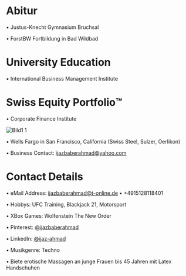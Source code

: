 # Abitur

▪︎ Justus-Knecht Gymnasium Bruchsal

• ForstBW Fortbildung in Bad Wildbad

# University Education

▪︎ International Business Management Institute

# Swiss Equity Portfolio™️

• Corporate Finance Institute

![Bild1 1](https://user-images.githubusercontent.com/95079463/173062915-61d28cb7-3aa7-4236-8c58-55eb180333d0.png)



▪ Wells Fargo in San Francisco, California (Swiss Steel, Sulzer, Oerlikon)

▪︎ Business Contact: ijazbaberahmad@yahoo.com 

# Contact Details 

▪︎ eMail Address: ijazbaberahmad@t-online.de ▪︎ +4915128118401 

• Hobbys: UFC Training, Blackjack 21, Motorsport

• XBox Games: Wolfenstein The New Order

▪︎ Pinterest: [@ijazbaberahmad](https://www.pinterest.de/ijazbaberahmad/)

▪︎ LinkedIn: [@ijaz-ahmad](https://www.linkedin.com/in/ijaz-ahmad-69677b13a/)

▪︎ Musikgenre: Techno

• Biete erotische Massagen an junge Frauen bis 45 Jahren mit Latex Handschuhen



